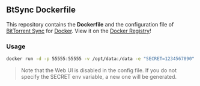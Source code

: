 ## BtSync Dockerfile

This repository contains the **Dockerfile** and the configuration file of [BitTorrent Sync](http://www.getsync.com/) for [Docker](https://www.docker.com/).
View it on the [Docker Registry](https://registry.hub.docker.com/u/inanimate/btsync/)!
### Usage

```bash
docker run -d -p 55555:55555 -v /opt/data:/data -e "SECRET=1234567890" inanimate/btsync
```

> Note that the Web UI is disabled in the config file.
> If you do not specify the SECRET env variable, a new one will be generated.
